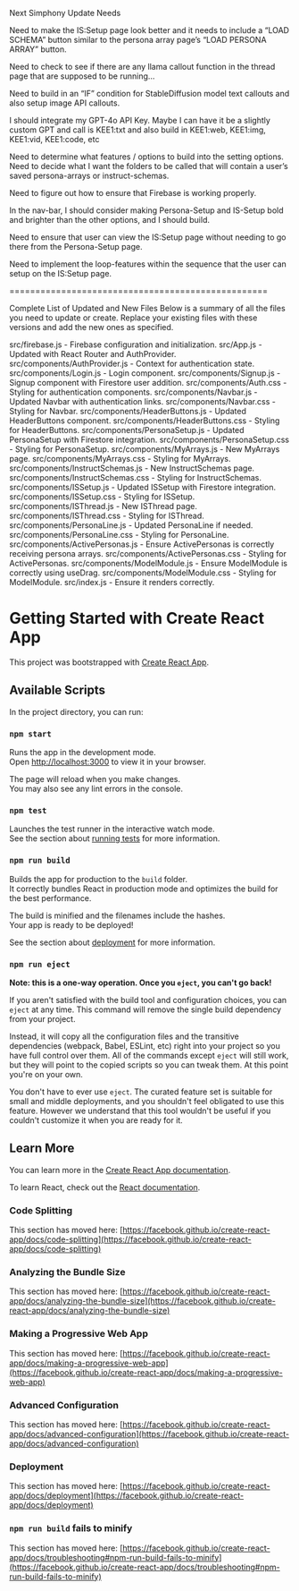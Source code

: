 Next Simphony Update Needs

Need to make the IS:Setup page look better and it needs to include a “LOAD SCHEMA” button similar to the persona array page’s “LOAD PERSONA ARRAY” button. 

Need to check to see if there are any llama callout function in the thread page that are supposed to be running… 

Need to build in an “IF” condition for StableDiffusion model text callouts and also setup image API callouts. 

I should integrate my GPT-4o API Key. Maybe I can have it be a slightly custom GPT and call is KEE1:txt and also build in KEE1:web, KEE1:img, KEE1:vid, KEE1:code, etc

Need to determine what features / options to build into the setting options.   Need to decide what I want the folders to be called that will contain a user’s saved persona-arrays or instruct-schemas. 

Need to figure out how to ensure that Firebase is working properly.

In the nav-bar, I should consider making Persona-Setup and IS-Setup bold and brighter than the other options, and I should build. 

Need to ensure that user can view the IS:Setup page without needing to go there from the Persona-Setup page. 

Need to implement the loop-features within the sequence that the user can setup on the IS:Setup page. 





==================================================




Complete List of Updated and New Files
Below is a summary of all the files you need to update or create. Replace your existing files with these versions and add the new ones as specified.

src/firebase.js - Firebase configuration and initialization.
src/App.js - Updated with React Router and AuthProvider.
src/components/AuthProvider.js - Context for authentication state.
src/components/Login.js - Login component.
src/components/Signup.js - Signup component with Firestore user addition.
src/components/Auth.css - Styling for authentication components.
src/components/Navbar.js - Updated Navbar with authentication links.
src/components/Navbar.css - Styling for Navbar.
src/components/HeaderButtons.js - Updated HeaderButtons component.
src/components/HeaderButtons.css - Styling for HeaderButtons.
src/components/PersonaSetup.js - Updated PersonaSetup with Firestore integration.
src/components/PersonaSetup.css - Styling for PersonaSetup.
src/components/MyArrays.js - New MyArrays page.
src/components/MyArrays.css - Styling for MyArrays.
src/components/InstructSchemas.js - New InstructSchemas page.
src/components/InstructSchemas.css - Styling for InstructSchemas.
src/components/ISSetup.js - Updated ISSetup with Firestore integration.
src/components/ISSetup.css - Styling for ISSetup.
src/components/ISThread.js - New ISThread page.
src/components/ISThread.css - Styling for ISThread.
src/components/PersonaLine.js - Updated PersonaLine if needed.
src/components/PersonaLine.css - Styling for PersonaLine.
src/components/ActivePersonas.js - Ensure ActivePersonas is correctly receiving persona arrays.
src/components/ActivePersonas.css - Styling for ActivePersonas.
src/components/ModelModule.js - Ensure ModelModule is correctly using useDrag.
src/components/ModelModule.css - Styling for ModelModule.
src/index.js - Ensure it renders <App /> correctly.









# Getting Started with Create React App

This project was bootstrapped with [Create React App](https://github.com/facebook/create-react-app).

## Available Scripts

In the project directory, you can run:

### `npm start`

Runs the app in the development mode.\
Open [http://localhost:3000](http://localhost:3000) to view it in your browser.

The page will reload when you make changes.\
You may also see any lint errors in the console.

### `npm test`

Launches the test runner in the interactive watch mode.\
See the section about [running tests](https://facebook.github.io/create-react-app/docs/running-tests) for more information.

### `npm run build`

Builds the app for production to the `build` folder.\
It correctly bundles React in production mode and optimizes the build for the best performance.

The build is minified and the filenames include the hashes.\
Your app is ready to be deployed!

See the section about [deployment](https://facebook.github.io/create-react-app/docs/deployment) for more information.

### `npm run eject`

**Note: this is a one-way operation. Once you `eject`, you can't go back!**

If you aren't satisfied with the build tool and configuration choices, you can `eject` at any time. This command will remove the single build dependency from your project.

Instead, it will copy all the configuration files and the transitive dependencies (webpack, Babel, ESLint, etc) right into your project so you have full control over them. All of the commands except `eject` will still work, but they will point to the copied scripts so you can tweak them. At this point you're on your own.

You don't have to ever use `eject`. The curated feature set is suitable for small and middle deployments, and you shouldn't feel obligated to use this feature. However we understand that this tool wouldn't be useful if you couldn't customize it when you are ready for it.

## Learn More

You can learn more in the [Create React App documentation](https://facebook.github.io/create-react-app/docs/getting-started).

To learn React, check out the [React documentation](https://reactjs.org/).

### Code Splitting

This section has moved here: [https://facebook.github.io/create-react-app/docs/code-splitting](https://facebook.github.io/create-react-app/docs/code-splitting)

### Analyzing the Bundle Size

This section has moved here: [https://facebook.github.io/create-react-app/docs/analyzing-the-bundle-size](https://facebook.github.io/create-react-app/docs/analyzing-the-bundle-size)

### Making a Progressive Web App

This section has moved here: [https://facebook.github.io/create-react-app/docs/making-a-progressive-web-app](https://facebook.github.io/create-react-app/docs/making-a-progressive-web-app)

### Advanced Configuration

This section has moved here: [https://facebook.github.io/create-react-app/docs/advanced-configuration](https://facebook.github.io/create-react-app/docs/advanced-configuration)

### Deployment

This section has moved here: [https://facebook.github.io/create-react-app/docs/deployment](https://facebook.github.io/create-react-app/docs/deployment)

### `npm run build` fails to minify

This section has moved here: [https://facebook.github.io/create-react-app/docs/troubleshooting#npm-run-build-fails-to-minify](https://facebook.github.io/create-react-app/docs/troubleshooting#npm-run-build-fails-to-minify)
